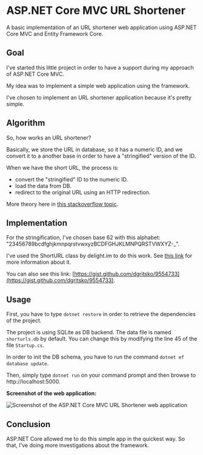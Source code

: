 # ASP.NET Core MVC URL Shortener
A basic implementation of an URL shortener web application using ASP.NET Core MVC and Entity Framework Core.

## Goal

I've started this little project in order to have a support during my approach of ASP.NET Core MVC.

My idea was to implement a simple web application using the framework.

I've chosen to implement an URL shortener application because it's pretty simple.

## Algorithm

So, how works an URL shortener?

Basically, we store the URL in database, so it has a numeric ID, and we convert it to a another base in order to have a "stringified" version of the ID.

When we have the short URL, the process is:
- convert the "stringified" ID to the numeric ID.
- load the data from DB.
- redirect to the original URL using an HTTP redirection.

More theory here in [this stackoverflow topic](https://stackoverflow.com/questions/742013/how-to-code-a-url-shortener).

## Implementation

For the stringification, I've chosen base 62 with this alphabet: "23456789bcdfghjkmnpqrstvwxyzBCDFGHJKLMNPQRSTVWXYZ-_".

I've used the ShortURL class by delight.im to do this work. See [this link](https://github.com/delight-im/ShortURL) for more information about it.

You can also see this link: [https://gist.github.com/dgritsko/9554733](https://gist.github.com/dgritsko/9554733).

## Usage

First, you have to type `dotnet restore` in order to retrieve the dependencies of the project.

The project is using SQLite as DB backend. The data file is named `shorturls.db` by default.
You can change this by modifying the line 45 of the file `Startup.cs`.

In order to init the DB schema, you have to run the command `dotnet ef database update`.

Then, simply type `dotnet run` on your command prompt and then browse to http://localhost:5000.

**Screenshot of the web application:**

![Screenshot of the ASP.NET Core MVC URL Shortener web application](https://github.com/fxmauricard/aspnetcore-url-shortener/blob/master/UrlShortener-screenshot.png)

## Conclusion

ASP.NET Core allowed me to do this simple app in the quickest way. So that, I've doing more investigations about the framework.
